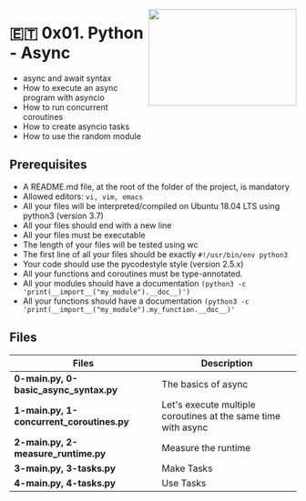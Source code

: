 <p>
<img width="260" height="170" src="https://www.flaticon.com/svg/static/icons/svg/1069/1069890.svg" align="right" >
</p>

# :ethiopia: 0x01. Python - Async

- async and await syntax
- How to execute an async program with asyncio
- How to run concurrent coroutines
- How to create asyncio tasks
- How to use the random module

## Prerequisites

- A README.md file, at the root of the folder of the project, is mandatory
- Allowed editors: `vi, vim, emacs`
- All your files will be interpreted/compiled on Ubuntu 18.04 LTS using python3 (version 3.7)
- All your files should end with a new line
- All your files must be executable
- The length of your files will be tested using wc
- The first line of all your files should be exactly `#!/usr/bin/env python3`
- Your code should use the pycodestyle style (version 2.5.x)
- All your functions and coroutines must be type-annotated.
- All your modules should have a documentation `(python3 -c 'print(__import__("my_module").__doc__)')`
- All your functions should have a documentation `(python3 -c 'print(__import__("my_module").my_function.__doc__)'`


## Files

| Files                                     | Description                                                   |
| ----------------------------------------- | ------------------------------------------------------------- |
| **0-main.py, 0-basic_async_syntax.py**    | The basics of async                                           |
| **1-main.py, 1-concurrent_coroutines.py** | Let's execute multiple coroutines at the same time with async |
| **2-main.py, 2-measure_runtime.py**       | Measure the runtime                                           |
| **3-main.py, 3-tasks.py**                 | Make Tasks                                                    |
| **4-main.py, 4-tasks.py**                 | Use Tasks                                                     |
